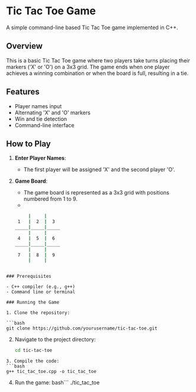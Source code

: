 # Tic Tac Toe Game

A simple command-line based Tic Tac Toe game implemented in C++.

## Overview

This is a basic Tic Tac Toe game where two players take turns placing their markers ('X' or 'O') on a 3x3 grid. The game ends when one player achieves a winning combination or when the board is full, resulting in a tie.

## Features

- Player names input
- Alternating 'X' and 'O' markers
- Win and tie detection
- Command-line interface

## How to Play

1. **Enter Player Names**: 
   - The first player will be assigned 'X' and the second player 'O'.
   
2. **Game Board**:
   - The game board is represented as a 3x3 grid with positions numbered from 1 to 9.
   - 
   ```bash
        |     |     
    1   |  2  |  3  
   _____|_____|_____
        |     |     
    4   |  5  |  6  
   _____|_____|_____
        |     |     
    7   |  8  |  9  
        |     |     
```

### Prerequisites

- C++ compiler (e.g., g++)
- Command line or terminal

### Running the Game

1. Clone the repository:

```bash
git clone https://github.com/yourusername/tic-tac-toe.git
```
2. Navigate to the project directory:
   ```bash
   cd tic-tac-toe
```
3. Compile the code:
```bash
g++ tic_tac_toe.cpp -o tic_tac_toe
```
4. Run the game:
bash```
./tic_tac_toe
```


